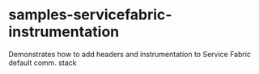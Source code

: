 # samples-servicefabric-instrumentation
Demonstrates how to add headers and instrumentation to Service Fabric default comm. stack
